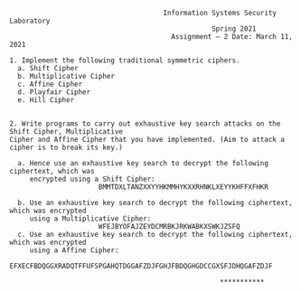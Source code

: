                                           Information Systems Security Laboratory
                                                      Spring 2021
                                            Assignment – 2 Date: March 11, 2021

    1. Implement the following traditional symmetric ciphers.
      a. Shift Cipher
      b. Multiplicative Cipher
      c. Affine Cipher
      d. Playfair Cipher
      e. Hill Cipher
    
    
    2. Write programs to carry out exhaustive key search attacks on the Shift Cipher, Multiplicative
    Cipher and Affine Cipher that you have implemented. (Aim to attack a cipher is to break its key.)
      
      a. Hence use an exhaustive key search to decrypt the following ciphertext, which was
         encrypted using a Shift Cipher:
                          BMMTDXLTANZXXYYHKMMHYKXXRHNKLXEYYKHFFXFHKR
                          
      b. Use an exhaustive key search to decrypt the following ciphertext, which was encrypted
         using a Multiplicative Cipher:
                          WFEJBYOFAJZEYDCMRBKJRKWABKXSWKJZSFQ
      c. Use an exhaustive key search to decrypt the following ciphertext, which was encrypted
         using a Affine Cipher:
                    EFXECFBDQGGXRADQTFFUFSPGAHQTDGGAFZDJFGHJFBDQGHGDCCGXSFJDHQGAFZDJF

                                                        ***********

